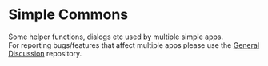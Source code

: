 # Simple Commons
Some helper functions, dialogs etc used by multiple simple apps.</br>
For reporting bugs/features that affect multiple apps please use the <a href="https://github.com/ibuxuan/General-Discussion">General Discussion</a> repository.
